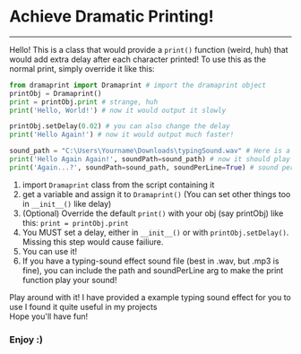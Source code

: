 # Achieve Dramatic Printing!
---
Hello! This is a class that would provide a `print()` function (weird, huh) that would add extra delay after each character printed!
To use this as the normal print, simply override it like this:

```python
from dramaprint import Dramaprint # import the dramaprint object
printObj = Dramaprint()
print = printObj.print # strange, huh
print('Hello, World!') # now it would output it slowly

printObj.setDelay(0.02) # you can also change the delay
print('Hello Again!') # now it would output much faster!

sound_path = "C:\Users\Yourname\Downloads\typingSound.wav" # Here is a typing sound effect
print('Hello Again Again!', soundPath=sound_path) # now it should play your sound after EACH CHAR
print('Again...?', soundPath=sound_path, soundPerLine=True) # sound per LINE
```

1. import `Dramaprint` class from the script containing it
2. get a variable and assign it to `Dramaprint()` (You can set other things too in `__init__()` like delay)
3. (Optional) Override the default `print()` with your obj (say printObj) like this: `print = printObj.print`
4. You MUST set a delay, either in `__init__()` or with `printObj.setDelay()`. Missing this step would cause failiure.
5. You can use it!
6. If you have a typing-sound effect sound file (best in .wav, but .mp3 is fine), you can include the path and soundPerLine arg to make the print function play your sound!


Play around with it!
I have provided a example typing sound effect for you to use
I found it quite useful in my projects  
Hope you'll have fun!

### Enjoy :)
